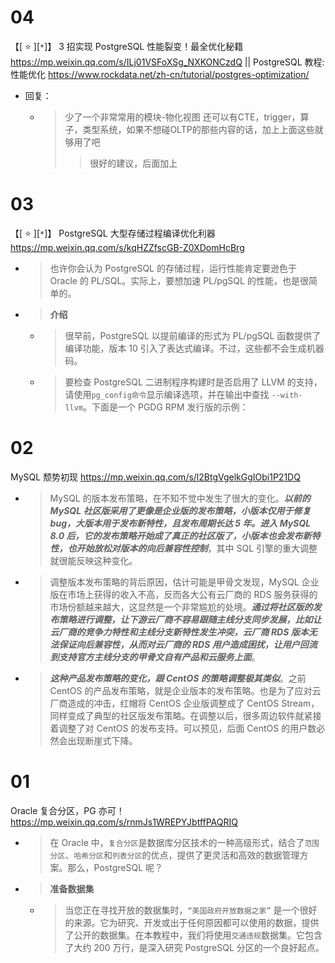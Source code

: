 
# 04

【[ :star: ][`*`]】 3 招实现 PostgreSQL 性能裂变！最全优化秘籍 https://mp.weixin.qq.com/s/ILj01VSFoXSg_NXKONCzdQ || PostgreSQL 教程: 性能优化 https://www.rockdata.net/zh-cn/tutorial/postgres-optimization/
- 回复：
  * > 少了一个非常常用的模块-物化视图 还可以有CTE，trigger，算子，类型系统，如果不想碰OLTP的那些内容的话，加上上面这些就够用了吧
    >> 很好的建议，后面加上

# 03

【[ :star: ][`*`]】 PostgreSQL 大型存储过程编译优化利器 https://mp.weixin.qq.com/s/kqHZZfscGB-Z0XDomHcBrg
- > 也许你会认为 PostgreSQL 的存储过程，运行性能肯定要逊色于 Oracle 的 PL/SQL。实际上，要想加速 PL/pgSQL 的性能，也是很简单的。
- > **介绍**
  * > 很早前，PostgreSQL 以提前编译的形式为 PL/pgSQL 函数提供了编译功能，版本 10 引入了表达式编译。不过，这些都不会生成机器码。
  * > 要检查 PostgreSQL 二进制程序构建时是否启用了 LLVM 的支持，请使用`pg_config命令`显示编译选项，并在输出中查找 `--with-llvm`。下面是一个 PGDG RPM 发行版的示例：

# 02

MySQL 颓势初现 https://mp.weixin.qq.com/s/l2BtgVgelkGgIObi1P21DQ
- > MySQL 的版本发布策略，在不知不觉中发生了很大的变化。***以前的 MySQL 社区版采用了更像是企业版的发布策略，小版本仅用于修复 bug，大版本用于发布新特性，且发布周期长达 5 年。进入 MySQL 8.0 后，它的发布策略开始成了真正的社区版了，小版本也会发布新特性，也开始放松对版本的向后兼容性控制***，其中 SQL 引擎的重大调整就很能反映这种变化。
- > 调整版本发布策略的背后原因，估计可能是甲骨文发现，MySQL 企业版在市场上获得的收入不高，反而各大公有云厂商的 RDS 服务获得的市场份额越来越大，这显然是一个非常尴尬的处境。***通过将社区版的发布策略进行调整，让下游云厂商不容易跟随主线分支同步发展，比如让云厂商的竞争力特性和主线分支新特性发生冲突，云厂商 RDS 版本无法保证向后兼容性，从而对云厂商的 RDS 用户造成困扰，让用户回流到支持官方主线分支的甲骨文自有产品和云服务上面***。
- > ***这种产品发布策略的变化，跟 CentOS 的策略调整极其类似***。之前 CentOS 的产品发布策略，就是企业版本的发布策略。也是为了应对云厂商造成的冲击，红帽将 CentOS 企业版调整成了 CentOS Stream，同样变成了典型的社区版发布策略。在调整以后，很多周边软件就紧接着调整了对 CentOS 的发布支持。可以预见，后面 CentOS 的用户数必然会出现断崖式下降。

# 01

Oracle 复合分区，PG 亦可！ https://mp.weixin.qq.com/s/rnmJs1WREPYJbtffPAQRIQ
- > 在 Oracle 中，`复合分区`是数据库分区技术的一种高级形式，结合了`范围分区`、`哈希分区`和`列表分区`的优点，提供了更灵活和高效的数据管理方案。那么，PostgreSQL 呢？
- > **准备数据集**
  * > 当您正在寻找开放的数据集时，`“美国政府开放数据之家”` 是一个很好的来源。它为研究、开发或出于任何原因都可以使用的数据，提供了公开的数据集。在本教程中，我们将使用`交通违规`数据集。它包含了大约 200 万行，是深入研究 PostgreSQL 分区的一个良好起点。
